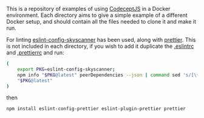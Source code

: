This is a repository of examples of using [CodeceptJS](https://codecept.io/) in a Docker environment. Each directory aims to give a simple example of a different Docker setup, and should contain all the files needed to clone it and make it run.

For linting [eslint-config-skyscanner](https://github.com/Skyscanner/eslint-config-skyscanner ) has been used, along with [prettier](https://github.com/prettier/prettier). This is not included in each directory, if you wish to add it duplicate the [.eslintrc](.eslintrc) and [.prettierrc](.prettierrc) and run:

```sh
(
    export PKG=eslint-config-skyscanner;
    npm info "$PKG@latest" peerDependencies --json | command sed 's/[\{\},]//g ; s/: /@/g' | xargs npm install --save-dev
    "$PKG@latest"
)
```
then 
```sh
npm install eslint-config-prettier eslint-plugin-prettier prettier
```



